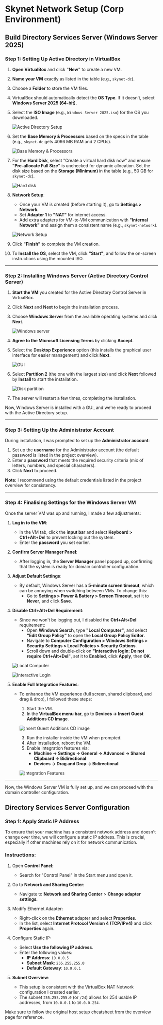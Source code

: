 # Skynet Network Setup (Corp Environment)

## Build Directory Services Server (Windows Server 2025)

### Step 1: Setting Up Active Directory in VirtualBox

1. **Open VirtualBox** and click **"New"** to create a new VM.
2. **Name your VM** exactly as listed in the table (e.g., `skynet-dc`).
3. Choose a **Folder** to store the VM files.
4. VirtualBox should automatically detect the **OS Type**. If it doesn’t, select **Windows Server 2025 (64-bit)**.
5. Select the **ISO Image** (e.g., `Windows Server 2025.iso`) for the OS you downloaded.
   
   ![Active Directory Setup](img/ad.png)
   
6. Set the **Base Memory & Processors** based on the specs in the table (e.g., `skynet-dc` gets 4096 MB RAM and 2 CPUs).

    ![Base Memory & Processors](img/ad1.png)

7. For the **Hard Disk**, select "Create a virtual hard disk now" and ensure **"Pre-allocate Full Size"** is unchecked for dynamic allocation. Set the disk size based on the **Storage (Minimum)** in the table (e.g., 50 GB for `skynet-dc`).
   
    ![Hard disk](img/ad2.png)

8. **Network Setup**: 
   - Once your VM is created (before starting it), go to **Settings > Network**.
   - Set **Adapter 1** to **"NAT"** for internet access.
   - Add extra adapters for VM-to-VM communication with **"Internal Network"** and assign them a consistent name (e.g., `skynet-network`).

    ![Network Setup](img/ad3.png)

9. Click **"Finish"** to complete the VM creation.
10. To **Install the OS**, select the VM, click **"Start"**, and follow the on-screen instructions using the mounted ISO.

---

### Step 2: Installing Windows Server (Active Directory Control Server)

1. **Start the VM** you created for the Active Directory Control Server in VirtualBox.
2. Click **Next** and **Next** to begin the installation process.
3. Choose **Windows Server** from the available operating systems and click **Next**.
   
   ![Windows server](img/ad4.png)

4. **Agree to the Microsoft Licensing Terms** by clicking **Accept**.
5. Select the **Desktop Experience** option (this installs the graphical user interface for easier management) and click **Next**.

   ![GUI](img/ad5.png)

6. Select **Partition 2** (the one with the largest size) and click **Next** followed by **Install** to start the installation.

   ![Disk partition](img/ad6.png)

7. The server will restart a few times, completing the installation.

Now, Windows Server is installed with a GUI, and we're ready to proceed with the Active Directory setup.

---

### Step 3: Setting Up the Administrator Account

During installation, I was prompted to set up the **Administrator account**:

1. Set up the **username** for the Administrator account (the default password is listed in the project overview).
2. Enter a **password** that meets the required security criteria (mix of letters, numbers, and special characters).
3. Click **Next** to proceed.

**Note:** I recommend using the default credentials listed in the project overview for consistency.

---

### Step 4: Finalising Settings for the Windows Server VM

Once the server VM was up and running, I made a few adjustments:

1. **Log in to the VM**:
   - In the VM tab, click the **input bar** and select **Keyboard > Ctrl+Alt+Del** to prevent locking out the system.
   - Enter the **password** you set earlier.

2. **Confirm Server Manager Panel**:
   - After logging in, the **Server Manager** panel popped up, confirming that the system is ready for domain controller configuration.

3. **Adjust Default Settings**:
   - By default, Windows Server has a **5-minute screen timeout**, which can be annoying when switching between VMs. To change this:
     - Go to **Settings > Power & Battery > Screen Timeout**, set it to **Never**, and click **Save**.

4. **Disable Ctrl+Alt+Del Requirement**:
   - Since we won't be logging out, I disabled the **Ctrl+Alt+Del** requirement:
     - Open **Windows Search**, type **"Local Computer"**, and select **"Edit Group Policy"** to open the **Local Group Policy Editor**.
     - Navigate to **Computer Configuration > Windows Settings > Security Settings > Local Policies > Security Options**.
     - Scroll down and double-click on **"Interactive login: Do not require Ctrl+Alt+Del"**, set it to **Enabled**, click **Apply**, then **OK**.

   ![Local Computer](img/ad7.png)

   ![Interactive Login](img/ad8.png)

5. **Enable Full Integration Features**:
   - To enhance the VM experience (full screen, shared clipboard, and drag & drop), I followed these steps:
     1. Start the VM.
     2. In the **VirtualBox menu bar**, go to **Devices → Insert Guest Additions CD Image**.

     ![Insert Guest Additions CD image](img/insertcdimage.png)

     3. Run the installer inside the VM when prompted.
     4. After installation, reboot the VM.
     5. Enable integration features via:
        - **Machine → Settings → General → Advanced → Shared Clipboard → Bidirectional**
        - **Devices → Drag and Drop → Bidirectional**

     ![Integration Features](img/integration.png)

---

Now, the Windows Server VM is fully set up, and we can proceed with the domain controller configuration.

## Directory Services Server Configuration

### Step 1: Apply Static IP Address

To ensure that your machine has a consistent network address and doesn't change over time, we will configure a static IP address. This is crucial, especially if other machines rely on it for network communication.

### Instructions:
1. Open **Control Panel**:
    - Search for "Control Panel" in the Start menu and open it.
    
2. Go to **Network and Sharing Center**:
    - Navigate to **Network and Sharing Center** > **Change adapter settings**.

3. Modify Ethernet Adapter:
    - Right-click on the **Ethernet** adapter and select **Properties**.
    - In the list, select **Internet Protocol Version 4 (TCP/IPv4)** and click **Properties** again.

4. Configure Static IP:
    - Select **Use the following IP address**.
    - Enter the following values:
        - **IP Address**: `10.0.0.5`
        - **Subnet Mask**: `255.255.255.0`
        - **Default Gateway**: `10.0.0.1`

5. **Subnet Overview**:
    - This setup is consistent with the VirtualBox NAT Network configuration I created earlier. 
    - The subnet `255.255.255.0` (or `/24`) allows for 254 usable IP addresses, from `10.0.0.1` to `10.0.0.254`.

Make sure to follow the original host setup cheatsheet from the overview page for reference.

